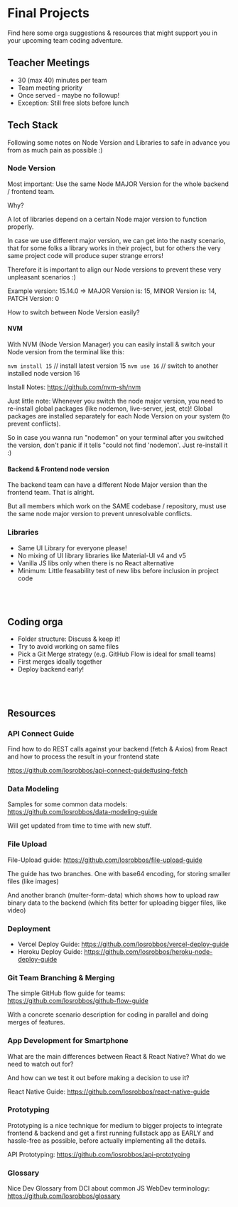 # Final Projects

Find here some orga suggestions & resources that might support you in your upcoming team coding adventure.

## Teacher Meetings

- 30 (max 40) minutes per team
- Team meeting priority
- Once served - maybe no followup!
- Exception: Still free slots before lunch

## Tech Stack

Following some notes on Node Version and Libraries to safe in advance you from as much pain as possible :)

### Node Version

Most important: Use the same Node MAJOR Version for the whole backend / frontend team.

Why?

A lot of libraries depend on a certain Node major version to function properly. 

In case we use different major version, we can get into the nasty scenario, that for some folks a library works in their project, but for others the very same project code will produce super strange errors!

Therefore it is important to align our Node versions to prevent these very unpleasant scenarios :)

Example version: 15.14.0 => MAJOR Version is: 15, MINOR Version is: 14, PATCH Version: 0 

How to switch between Node Version easily?

#### NVM

With NVM (Node Version Manager) you can easily install & switch your Node version from the terminal like this:

`nvm install 15` // install latest version 15
`nvm use 16` // switch to another installed node version 16

Install Notes: https://github.com/nvm-sh/nvm

Just little note: Whenever you switch the node major version, you need to re-install global packages (like nodemon, live-server, jest, etc)! Global packages are installed separately for each Node Version on your system (to prevent conflicts).

So in case you wanna run "nodemon" on your terminal after you switched the version, don't panic if it tells "could not find 'nodemon'. Just re-install it :)


#### Backend & Frontend node version

The backend team can have a different Node Major version than the frontend team. That is alright. 

But all members which work on the SAME codebase / repository, must use the same node major version to prevent unresolvable conflicts.

### Libraries

- Same UI Library for everyone please!
- No mixing of UI library libraries like Material-UI v4 and v5
- Vanilla JS libs only when there is no React alternative
- Minimum: Little feasability test of new libs before inclusion in project code

<br /><br />

## Coding orga

- Folder structure: Discuss & keep it!
- Try to avoid working on same files
- Pick a Git Merge strategy (e.g. GitHub Flow is ideal for small teams)
- First merges ideally together
- Deploy backend early!


<br /><br />

## Resources

### API Connect Guide

Find how to do REST calls against your backend (fetch & Axios) from React and how to process the result in your frontend state

https://github.com/losrobbos/api-connect-guide#using-fetch

### Data Modeling 

Samples for some common data models: https://github.com/losrobbos/data-modeling-guide

Will get updated from time to time with new stuff.

### File Upload 

File-Upload guide: https://github.com/losrobbos/file-upload-guide

The guide has two branches. One with base64 encoding, for storing smaller files (like images)

And another branch (multer-form-data) which shows how to upload raw binary data to the backend (which fits better for uploading bigger files, like video)

### Deployment 

- Vercel Deploy Guide: https://github.com/losrobbos/vercel-deploy-guide
- Heroku Deploy Guide: https://github.com/losrobbos/heroku-node-deploy-guide

### Git Team Branching & Merging

The simple GitHub flow guide for teams: https://github.com/losrobbos/github-flow-guide

With a concrete scenario description for coding in parallel and doing merges of features.

### App Development for Smartphone

What are the main differences between React & React Native? What do we need to watch out for?

And how can we test it out before making a decision to use it?

React Native Guide: https://github.com/losrobbos/react-native-guide

### Prototyping

Prototyping is a nice technique for medium to bigger projects to integrate frontend & backend and get a first running fullstack app as EARLY and hassle-free as possible, before actually implementing all the details.

API Prototyping: https://github.com/losrobbos/api-prototyping

### Glossary 

Nice Dev Glossary from DCI about common JS WebDev terminology: https://github.com/losrobbos/glossary

